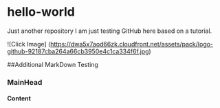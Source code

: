# hello-world
Just another repository
I am just testing GitHub here based on a tutorial.


![Click Image] (https://dwa5x7aod66zk.cloudfront.net/assets/pack/logo-github-92187cba264a66cb3950e4c1ca334f6f.jpg)   


##Additional MarkDown Testing
### MainHead 
<h4> Content

